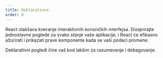 ```yaml
---
title: Deklarativno
order: 0
---
```


React olakšava kreiranje interaktivnih korisničkih interfejsa. Dizajnirajte jednostavne poglede za svako stanje vaše aplikacije, i React će efikasno ažurirati i prikazati prave komponente kada se vaši podaci promene.

Deklarativni pogledi čine vaš kod lakšim za razumevanje i debagovanje.
